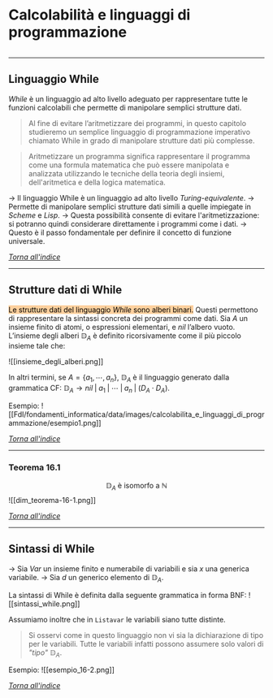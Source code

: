 # Calcolabilità e linguaggi di programmazione
```toc
```
---

## Linguaggio While
*While* è un linguaggio ad alto livello adeguato per rappresentare tutte le funzioni calcolabili che permette di manipolare semplici strutture dati.

> Al fine di evitare l’aritmetizzare dei programmi, in questo capitolo studieremo un semplice linguaggio di programmazione imperativo chiamato While in grado di manipolare strutture dati più complesse.

> Aritmetizzare un programma significa rappresentare il programma come una formula matematica che può essere manipolata e analizzata utilizzando le tecniche della teoria degli insiemi, dell'aritmetica e della logica matematica.

$\to$ Il linguaggio While è un linguaggio ad alto livello *Turing-equivalente*.
$\to$ Permette di manipolare semplici strutture dati simili a quelle impiegate in *Scheme* e *Lisp*.
$\to$ Questa possibilità consente di evitare l'aritmetizzazione: si potranno quindi considerare direttamente i programmi come i dati.
$\to$ Questo è il passo fondamentale per definire il concetto di funzione universale.

[_Torna all'indice_](#Calcolabilità%20e%20linguaggi%20di%20programmazione)

---

## Strutture dati di While
<mark style="background: #FFB86CA6;">Le strutture dati del linguaggio *While* sono alberi binari.</mark> Questi permettono di rappresentare la sintassi concreta dei programmi come dati. 
Sia $A$ un insieme finito di atomi, o espressioni elementari, e $nil$ l’albero vuoto. 
L’insieme degli alberi $\mathbb{D}_A$ è definito ricorsivamente come il più piccolo insieme tale che:

![[insieme_degli_alberi.png]]

In altri termini, se $A = \{a_1 , \cdots , a_n \}$, $\mathbb{D}_A$ è il linguaggio generato dalla grammatica CF: $\mathbb{D}_A \to nil \;| \;a_1 \;|\; \cdots \;| \; a_n \; | \;(D_A \cdot D_A)$.

Esempio:
![[FdI/fondamenti_informatica/data/images/calcolabilita_e_linguaggi_di_programmazione/esempio1.png]]

[_Torna all'indice_](#Calcolabilità%20e%20linguaggi%20di%20programmazione)

---

### Teorema 16.1
$$
\mathbb{D}_A \text{ è isomorfo a } \mathbb{N}
$$
![[dim_teorema-16-1.png]]

[_Torna all'indice_](#Calcolabilità%20e%20linguaggi%20di%20programmazione)

---

## Sintassi di While
$\to$ Sia $Var$ un insieme finito e numerabile di variabili e sia $x$ una generica variabile.
$\to$ Sia $d$ un generico elemento di $\mathbb{D}_A$.

La sintassi di While è definita dalla seguente grammatica in forma BNF:
![[sintassi_while.png]]

Assumiamo inoltre che in `Listavar` le variabili siano tutte distinte. 

> Si osservi come in questo linguaggio non vi sia la dichiarazione di tipo per le variabili. Tutte le variabili infatti possono assumere solo valori di *"tipo"* $\mathbb{D}_A$.

Esempio:
![[esempio_16-2.png]]

[_Torna all'indice_](#Calcolabilità%20e%20linguaggi%20di%20programmazione)